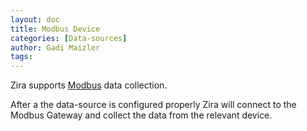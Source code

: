 ```yaml
---
layout: doc
title: Modbus Device
categories: [Data-sources]
author: Gadi Maizler
tags: 
---
```

Zira supports [Modbus](https://en.wikipedia.org/wiki/Modbus) data collection. 

After a the data-source is configured properly Zira will connect to the Modbus Gateway and collect the data from the relevant device.

